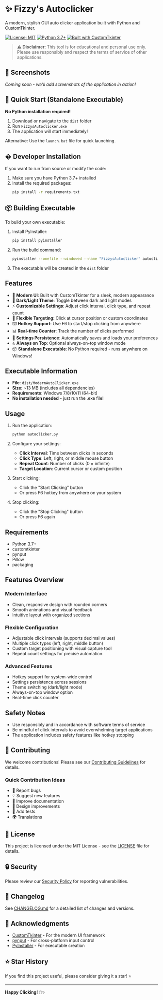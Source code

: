 # ✨ Fizzy's Autoclicker

A modern, stylish GUI auto clicker application built with Python and CustomTkinter.

[![License: MIT](https://img.shields.io/badge/License-MIT-yellow.svg)](https://opensource.org/licenses/MIT)
[![Python 3.7+](https://img.shields.io/badge/python-3.7+-blue.svg)](https://www.python.org/downloads/)
[![Built with CustomTkinter](https://img.shields.io/badge/GUI-CustomTkinter-blue.svg)](https://github.com/TomSchimansky/CustomTkinter)

> **⚠️ Disclaimer**: This tool is for educational and personal use only. Please use responsibly and respect the terms of service of other applications.

## 📸 Screenshots

*Coming soon - we'll add screenshots of the application in action!*

## 🚀 Quick Start (Standalone Executable)

**No Python installation required!**

1. Download or navigate to the `dist` folder
2. Run `FizzysAutoclicker.exe` 
3. The application will start immediately!

Alternative: Use the `launch.bat` file for quick launching.

## � Developer Installation

If you want to run from source or modify the code:

1. Make sure you have Python 3.7+ installed
2. Install the required packages:
   ```bash
   pip install -r requirements.txt
   ```

## 📦 Building Executable

To build your own executable:

1. Install PyInstaller:
   ```bash
   pip install pyinstaller
   ```

2. Run the build command:
   ```bash
   pyinstaller --onefile --windowed --name "FizzysAutoclicker" autoclicker.py
   ```

3. The executable will be created in the `dist` folder

## Features

- 🎨 **Modern UI**: Built with CustomTkinter for a sleek, modern appearance
- 🌙 **Dark/Light Theme**: Toggle between dark and light modes
- ⚡ **Customizable Settings**: Adjust click interval, click type, and repeat count
- 🎯 **Flexible Targeting**: Click at cursor position or custom coordinates
- ⌨️ **Hotkey Support**: Use F6 to start/stop clicking from anywhere
- 📊 **Real-time Counter**: Track the number of clicks performed
- 💾 **Settings Persistence**: Automatically saves and loads your preferences
- 🔝 **Always on Top**: Optional always-on-top window mode
- 📦 **Standalone Executable**: No Python required - runs anywhere on Windows!

## Executable Information

- **File**: `dist/ModernAutoClicker.exe`
- **Size**: ~13 MB (includes all dependencies)
- **Requirements**: Windows 7/8/10/11 (64-bit)
- **No installation needed** - just run the .exe file!

## Usage

1. Run the application:
   ```bash
   python autoclicker.py
   ```

2. Configure your settings:
   - **Click Interval**: Time between clicks in seconds
   - **Click Type**: Left, right, or middle mouse button
   - **Repeat Count**: Number of clicks (0 = infinite)
   - **Target Location**: Current cursor or custom position

3. Start clicking:
   - Click the "Start Clicking" button
   - Or press F6 hotkey from anywhere on your system

4. Stop clicking:
   - Click the "Stop Clicking" button
   - Or press F6 again

## Requirements

- Python 3.7+
- customtkinter
- pynput
- Pillow
- packaging

## Features Overview

### Modern Interface
- Clean, responsive design with rounded corners
- Smooth animations and visual feedback
- Intuitive layout with organized sections

### Flexible Configuration
- Adjustable click intervals (supports decimal values)
- Multiple click types (left, right, middle button)
- Custom target positioning with visual capture tool
- Repeat count settings for precise automation

### Advanced Features
- Hotkey support for system-wide control
- Settings persistence across sessions
- Theme switching (dark/light mode)
- Always-on-top window option
- Real-time click counter

## Safety Notes

- Use responsibly and in accordance with software terms of service
- Be mindful of click intervals to avoid overwhelming target applications
- The application includes safety features like hotkey stopping

## 🤝 Contributing

We welcome contributions! Please see our [Contributing Guidelines](CONTRIBUTING.md) for details.

### Quick Contribution Ideas
- 🐛 Report bugs
- 💡 Suggest new features  
- 📖 Improve documentation
- 🎨 Design improvements
- 🧪 Add tests
- 🌍 Translations

## 📜 License

This project is licensed under the MIT License - see the [LICENSE](LICENSE) file for details.

## 🔒 Security

Please review our [Security Policy](SECURITY.md) for reporting vulnerabilities.

## 📝 Changelog

See [CHANGELOG.md](CHANGELOG.md) for a detailed list of changes and versions.

## 🙏 Acknowledgments

- [CustomTkinter](https://github.com/TomSchimansky/CustomTkinter) - For the modern UI framework
- [pynput](https://github.com/moses-palmer/pynput) - For cross-platform input control
- [PyInstaller](https://github.com/pyinstaller/pyinstaller) - For executable creation

## ⭐ Star History

If you find this project useful, please consider giving it a star! ⭐

---

**Happy Clicking!** 🖱️✨
